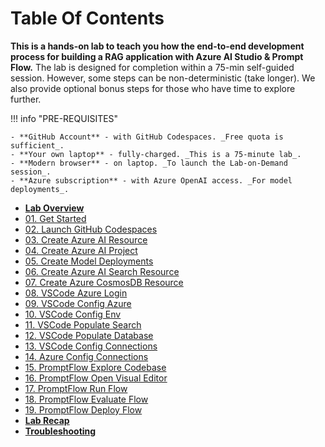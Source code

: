 # Table Of Contents

**This is a hands-on lab to teach you how the end-to-end development process for building a RAG application with Azure AI Studio & Prompt Flow.** The lab is designed for completion within a 75-min self-guided session. However, some steps can be non-deterministic (take longer). We also provide optional bonus steps for those who have time to explore further.


!!! info "PRE-REQUISITES"

    - **GitHub Account** - with GitHub Codespaces. _Free quota is sufficient_.
    - **Your own laptop** - fully-charged. _This is a 75-minute lab_.
    - **Modern browser** - on laptop. _To launch the Lab-on-Demand session_.
    - **Azure subscription** - with Azure OpenAI access. _For model deployments_.

- [**Lab Overview**](./00-lab-overview.md)
- [01. Get Started](./01-get-started.md)
- [02. Launch GitHub Codespaces](./02-launch-codespaces.md)
- [03. Create Azure AI Resource](./03-create-airesource.md)
- [04. Create Azure AI Project](./04-create-aiproject.md)
- [05. Create Model Deployments](./05-model-deploy.md)
- [06. Create Azure AI Search Resource](./06-create-aisearch.md)
- [07. Create Azure CosmosDB Resource](./07-create-cosmosdb.md)
- [08. VSCode Azure Login](./08-az-login.md)
- [09. VSCode Config Azure](./09-az-config.md)
- [10. VSCode Config Env](./10-env-config.md)
- [11. VSCode Populate Search](./11-populate-index.md)
- [12. VSCode Populate Database](./12-populate-db.md)
- [13. VSCode Config Connections](./13-local-connections.md)
- [14. Azure Config Connections](./14-azure-connections.md)
- [15. PromptFlow Explore Codebase](./15-pf-explore.md)
- [16. PromptFlow Open Visual Editor](./16-pf-visual.md)
- [17. PromptFlow Run Flow ](./17-pf-run.md)
- [18. PromptFlow Evaluate Flow](./18-pf-evaluate.md)
- [19. PromptFlow Deploy Flow](./19-pf-deploy.md)
- [**Lab Recap**](./20-lab-recap.md)
- [**Troubleshooting**](./99-troubleshooting.md)
